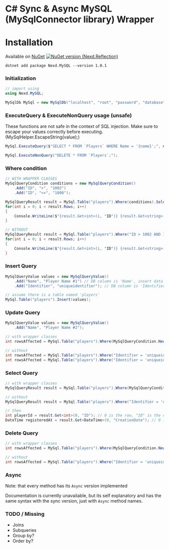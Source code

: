 # C# Sync & Async MySQL (MySqlConnector library) Wrapper

# Installation

Available on [NuGet](https://www.nuget.org/packages/Nexd.MySQL/)
[![NuGet version (Nexd.Reflection)](https://img.shields.io/nuget/v/Nexd.MySQL.svg?style=flat-square)](https://www.nuget.org/packages/Nexd.MySQL/)

```
dotnet add package Nexd.MySQL --version 1.0.1
```

### Initialization
```c#
// import using
using Nexd.MySQL;

MySqlDb MySql = new MySqlDb("localhost", "root", "password", "database");
```

### ExecuteQuery & ExecuteNonQuery usage (unsafe)

These functions are not safe in the context of SQL injection. Make sure to escape your values correctly before executing. (MySqlHelper.EscapeString(value);)

```c#
MySql.ExecuteQuery($"SELECT * FROM `Players` WHERE Name = '{name}';", name); make sure that the name is escaped.

MySql.ExecuteNonQuery("DELETE * FROM `Players`;");
```

### Where condition
```c#
// WITH WRAPPER CLASSES
MySqlQueryCondition conditions = new MySqlQueryCondition()
    .Add("ID", ">", "1002")
    .Add("ID", "<=", "1008");

MySqlQueryResult result = MySql.Table("players").Where(conditions).Select();
for(int i = 0; i < result.Rows; i++)
{
    Console.WriteLine($"{result.Get<int>(i, "ID")} {result.Get<string>(i, "Name")} {result.Get<string>(i, "Identifier")}");
}

// WITHOUT
MySqlQueryResult result = MySql.Table("players").Where("ID > 1002 AND ID <= 1008").Select();
for(int i = 0; i < result.Rows; i++)
{
    Console.WriteLine($"{result.Get<int>(i, "ID")} {result.Get<string>(i, "Name")} {result.Get<string>(i, "Identifier")}");
}
```

### Insert Query
```c#
MySqlQueryValue values = new MySqlQueryValue()
    .Add("Name", "Player Name #1") // DB column is 'Name', insert data 'Player Name #1'
    .Add("Identifier", "uniqueidentifier"); // DB column is 'Identifier', insert data 'uniqueidentifier'

// assume there is a table named 'players'
MySql.Table("players").Insert(values);
```

### Update Query
```c#
MySqlQueryValue values = new MySqlQueryValue()
    .Add("Name", "Player Name #2");

// with wrapper classes
int rowsAffected = MySql.Table("players").Where(MySqlQueryCondition.New("Identifier", "=", "uniqueidentifier")).Update(values);

// without
int rowsAffected = MySql.Table("players").Where("Identifier = 'uniqueidentifier'").Update(values);
int rowsAffected = MySql.Table("players").Where("Identifier = 'uniqueidentifier' AND ID > 0").Update(values); // random example that shows you can define your where statement just as you like
```

### Select Query
```c#
// with wrapper classes
MySqlQueryResult result = MySql.Table("players").Where(MySqlQueryCondition.New("Identifier", "=", "uniqueidentifier")).Select();

// without
MySqlQueryResult result = MySql.Table("players").Where("Identifier = 'uniqueidentifier'").Select(); // you can specify the fields (columns) you want to select, also LIMIT the amount of results by passing them to the .Select() as parameters

// then
int playerId = result.Get<int>(0, "ID"); // 0 is the row, "ID" is the column name in the results
DateTime registeredAt = result.Get<DateTime>(0, "CreationDate"); // 0 is the row, "CreationDate" is the column name in the results
```

### Delete Query
```c#
// with wrapper classes
int rowsAffected = MySql.Table("players").Where(MySqlQueryCondition.New("Identifier", "=", "uniqueidentifier")).Delete();

// without
int rowsAffected = MySql.Table("players").Where("Identifier = 'uniqueidentifier'").Delete();
```

### Async
Note: that every method has its `Async` version implemented

Documentation is currently unavailable, but its self explanatory and has the same syntax with the sync version, just with `Async` method names.

### TODO / Missing
- Joins
- Subqueries
- Group by?
- Order by?
